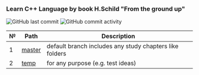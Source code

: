 ### Learn C++ Language by book H.Schild "From the ground up"
![GitHub last commit](https://img.shields.io/github/last-commit/AlexeyGoncharenko/TheGroundUp)
![GitHub commit activity](https://img.shields.io/github/commit-activity/w/AlexeyGoncharenko/TheGroundUp)

| № |         Path          |     Description     |
| --| ----------------------|---------------------|
| 1 |[master](https://github.com/AlexeyGoncharenko/TheGroundUp/tree/master) | default branch includes any study chapters like folders |
| 2 |[temp](https://github.com/AlexeyGoncharenko/TheGroundUp/tree/temp) | for any purpose (e.g. test ideas) |
